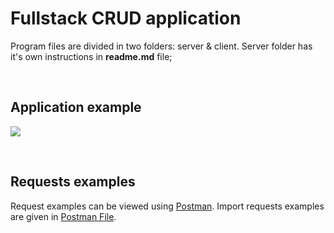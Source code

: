 # Fullstack CRUD application

Program files are divided in two folders: server & client. Server folder has it's own instructions in __readme.md__ file;

<br>

## Application example
![](/joana-mastianica-CRUD.gif)

<br>

## Requests examples
Request examples can be viewed using [Postman](https://www.postman.com/downloads/). Import requests examples are given in [Postman File](./server/Books.postman_collection.json).
